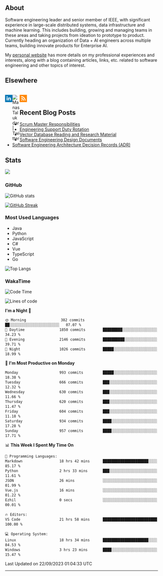 ## About

Software engineering leader and senior member of IEEE, with significant experience in large-scale distributed systems, data infrastructure and machine learning. This includes building, growing and managing teams in these areas and taking projects from ideation to prototype to product. Currently heading an organization of Data + AI engineers across multiple teams, building innovate products for Enterprise AI.

My [personal website](https://manastalukdar.github.io/) has more details on my professional experiences and interests, along with a blog containing articles, links, etc. related to software engineering and other topics of interest.

## Elsewhere

</br>

<a href="https://www.linkedin.com/in/manastalukdar" target="_blank">
  <img align="left" alt="Manas Talukdar | Linkedin" width="24px" src="https://raw.githubusercontent.com/edent/SuperTinyIcons/master/images/svg/linkedin.svg" />
</a>
<a href="https://www.twitter.com/manastalukdar" target="_blank">
  <img align="left" alt="Manas Talukdar | Twitter" width="24px" src="https://github.com/TheDudeThatCode/TheDudeThatCode/blob/master/Assets/Twitter.svg" />
</a>
<a href="https://manastalukdar.github.io/" target="_blank">
  <img align="left" alt="Manas Talukdar | Website" width="24px" src="https://github.com/edent/SuperTinyIcons/blob/master/images/svg/rss.svg" />
</a>

</br>

## Recent Blog Posts

<!-- BLOG:START -->
- [Scrum Master Responsibilities](https://manastalukdar.github.io/blog/2023/09/15/scrum-master-responsibilities/)
- [Engineering Support Duty Rotation](https://manastalukdar.github.io/blog/2023/08/29/engineering-support-duty-rotation/)
- [Vector Database Reading and Research Material](https://manastalukdar.github.io/blog/2023/08/24/vector-database-reading-material/)
- [Software Engineering Design Documents](https://manastalukdar.github.io/blog/2023/03/18/software-engineering-design-documents/)
- [Software Engineering Architecture Decision Records &lpar;ADR&rpar;](https://manastalukdar.github.io/blog/2023/03/18/software-engineering-architecture-decision-records/)
<!-- BLOG:END -->

## Stats

![](https://komarev.com/ghpvc/?username=manastalukdar)

### GitHub

![GitHub stats](https://github-readme-stats.vercel.app/api?username=manastalukdar&show_icons=true&hide_border=true&hide_rank=true&hide_title=true&icon_color=79ff97&text_color=cecac3&bg_color=4d4b4b)

[![GitHub Streak](https://streak-stats.demolab.com?user=manastalukdar&theme=default)](https://git.io/streak-stats)

### Most Used Languages

- Java
- Python
- JavaScript
- C#
- Vue
- TypeScript
- Go

![Top Langs](https://github-readme-stats.vercel.app/api/top-langs/?username=manastalukdar&layout=compact&hide_border=true&hide_title=true&icon_color=79ff97&text_color=cecac3&bg_color=4d4b4b)

<!--
![Top Langs](https://github-readme-stats.vercel.app/api/top-langs/?username=manastalukdar&layout=compact&hide_border=true&hide_title=true&icon_color=79ff97&text_color=cecac3&bg_color=4d4b4b)
-->

### WakaTime

<!--START_SECTION:waka-->
![Code Time](http://img.shields.io/badge/Code%20Time-3%2C917%20hrs%209%20mins-blue)

![Lines of code](https://img.shields.io/badge/From%20Hello%20World%20I%27ve%20Written-1.6%20million%20lines%20of%20code-blue)

**I'm a Night 🦉** 

```text
🌞 Morning                382 commits         ██░░░░░░░░░░░░░░░░░░░░░░░   07.07 % 
🌆 Daytime                1850 commits        █████████░░░░░░░░░░░░░░░░   34.23 % 
🌃 Evening                2146 commits        ██████████░░░░░░░░░░░░░░░   39.71 % 
🌙 Night                  1026 commits        █████░░░░░░░░░░░░░░░░░░░░   18.99 % 
```
📅 **I'm Most Productive on Monday** 

```text
Monday                   993 commits         █████░░░░░░░░░░░░░░░░░░░░   18.38 % 
Tuesday                  666 commits         ███░░░░░░░░░░░░░░░░░░░░░░   12.32 % 
Wednesday                630 commits         ███░░░░░░░░░░░░░░░░░░░░░░   11.66 % 
Thursday                 620 commits         ███░░░░░░░░░░░░░░░░░░░░░░   11.47 % 
Friday                   604 commits         ███░░░░░░░░░░░░░░░░░░░░░░   11.18 % 
Saturday                 934 commits         ████░░░░░░░░░░░░░░░░░░░░░   17.28 % 
Sunday                   957 commits         ████░░░░░░░░░░░░░░░░░░░░░   17.71 % 
```


📊 **This Week I Spent My Time On** 

```text
💬 Programming Languages: 
Markdown                 18 hrs 42 mins      █████████████████████░░░░   85.17 % 
Python                   2 hrs 33 mins       ███░░░░░░░░░░░░░░░░░░░░░░   11.61 % 
JSON                     26 mins             ░░░░░░░░░░░░░░░░░░░░░░░░░   01.99 % 
Vue.js                   16 mins             ░░░░░░░░░░░░░░░░░░░░░░░░░   01.22 % 
Ezhil                    0 secs              ░░░░░░░░░░░░░░░░░░░░░░░░░   00.01 % 

🔥 Editors: 
VS Code                  21 hrs 58 mins      █████████████████████████   100.00 % 

💻 Operating System: 
Linux                    18 hrs 34 mins      █████████████████████░░░░   84.53 % 
Windows                  3 hrs 23 mins       ████░░░░░░░░░░░░░░░░░░░░░   15.47 % 
```


 Last Updated on 22/09/2023 01:04:33 UTC
<!--END_SECTION:waka-->

---

<!--

**manastalukdar/manastalukdar** is a ✨ _special_ ✨ repository because its `README.md` (this file) appears on your GitHub profile.

Here are some ideas to get you started:

- 🔭 I’m currently working on ...
- 🌱 I’m currently learning ...
- 👯 I’m looking to collaborate on ...
- 🤔 I’m looking for help with ...
- 💬 Ask me about ...
- 📫 How to reach me: ...
- 😄 Pronouns: ...
- ⚡ Fun fact: ...
-->
